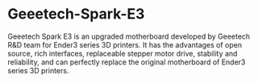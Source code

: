 # Geeetech-Spark-E3
Geeetech Spark E3 is an upgraded motherboard developed by Geeetech R&amp;D team for Ender3 series 3D printers. It has the advantages of open source, rich interfaces, replaceable stepper motor drive, stability and reliability, and can perfectly replace the original motherboard of Ender3 series 3D printers. 
